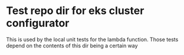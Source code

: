 # Test repo dir for eks cluster configurator

This is used by the local unit tests for the lambda function. Those tests depend on the contents of this dir being a certain way
 
